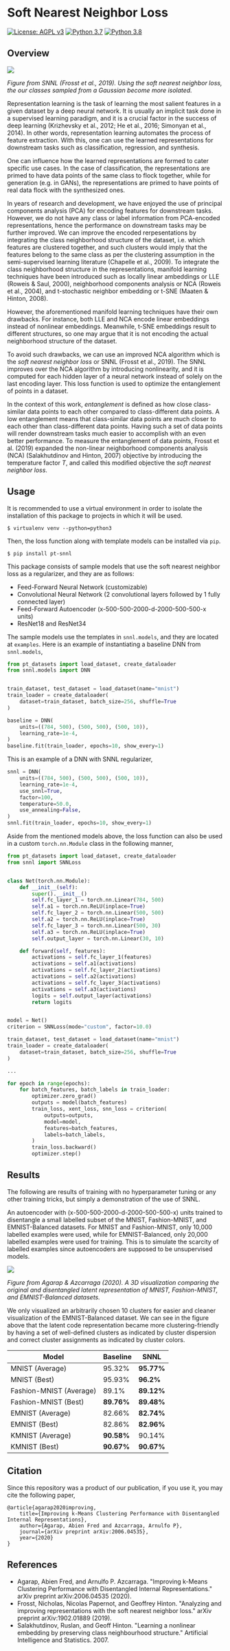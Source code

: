 # Soft Nearest Neighbor Loss

[![License: AGPL v3](https://img.shields.io/badge/License-AGPL%20v3-blue.svg)](https://www.gnu.org/licenses/agpl-3.0)
[![Python 3.7](https://img.shields.io/badge/python-3.7-blue.svg)](https://www.python.org/downloads/release/python-377/)
[![Python 3.8](https://img.shields.io/badge/python-3.8-blue.svg)](https://www.python.org/downloads/release/python-382/)

## Overview

![](assets/snnl.png)

_Figure from SNNL (Frosst et al., 2019). Using the soft nearest
neighbor loss, the our classes sampled from a Gaussian become more isolated._

Representation learning is the task of learning the most salient features in a
given dataset by a deep neural network. It is usually an implicit task done
in a supervised learning paradigm, and it is a crucial factor in the success of
deep learning (Krizhevsky et al., 2012; He et al., 2016; Simonyan et al., 2014).
In other words, representation learning automates the process of feature
extraction. With this, one can use the learned representations for downstream
tasks such as classification, regression, and synthesis.

One can influence how the learned representations are formed to cater specific
use cases. In the case of classification, the representations are primed to
have data points of the same class to flock together, while for generation
(e.g. in GANs), the representations are primed to have points of real data
flock with the synthesized ones.

In years of research and development, we have enjoyed the use of principal
components analysis (PCA) for encoding features for downstream tasks. However,
we do not have any class or label information from PCA-encoded representations,
hence the performance on downstream tasks may be further improved. We can
improve the encoded rerpesentations by integrating the class neighborhood
structure of the dataset, i.e. which features are clustered together, and such
clusters would imply that the features belong to the same class as per the
clustering assumption in the semi-supervised learning literature (Chapelle et
al., 2009). To integrate the class neighborhood structure in the
representations, manifold learning techniques have been introduced such as
locally linear ambeddings or LLE (Roweis & Saul, 2000), neighborhood components
analysis or NCA (Roweis et al., 2004), and t-stochastic neighbor embedding or
t-SNE (Maaten & Hinton, 2008).

However, the aforementioned manifold learning techniques have their own
drawbacks. For instance, both LLE and NCA encode linear embeddings instead of
nonlinear embeddings. Meanwhile, t-SNE embeddings result to different
structures, so one may argue that it is not encoding the actual neighborhood
structure of the dataset.

To avoid such drawbacks, we can use an improved NCA algorithm which is the
_soft nearest neighbor loss_ or SNNL (Frosst et al., 2019). The SNNL improves
over the NCA algorithm by introducing nonlinearity, and it is computed for each
hidden layer of a neural network instead of solely on the last encoding layer.
This loss function is used to optimize the entanglement of points in a dataset.

In the context of this work, _entanglement_ is defined as how close
class-similar data points to each other compared to class-different data points.
A low entanglement means that class-similar data points are much closer to each
other than class-different data points. Having such a set of data points will
render downstream tasks much easier to accomplish with an even better performance.
To measure the entanglement of data points, Frosst et al. (2019) expanded the
non-linear neighborhood components analysis (NCA) (Salakhutdinov and Hinton, 2007)
objective by introducing the temperature factor _T_, and called this modified
objective the _soft nearest neighbor loss_.

## Usage

It is recommended to use a virtual environment in order to isolate the
installation of this package to projects in which it will be used.

```shell script
$ virtualenv venv --python=python3
```

Then, the loss function along with template models can be installed via `pip`.

```shell script
$ pip install pt-snnl
```

This package consists of sample models that use the soft nearest neighbor loss
as a regularizer, and they are as follows:

- Feed-Forward Neural Network (customizable)
- Convolutional Neural Network (2 convolutional layers followed by 1 fully connected layer)
- Feed-Forward Autoencoder (x-500-500-2000-d-2000-500-500-x units)
- ResNet18 and ResNet34

The sample models use the templates in `snnl.models`, and they are located at
`examples`. Here is an example of instantiating a baseline DNN from `snnl.models`,

```python
from pt_datasets import load_dataset, create_dataloader
from snnl.models import DNN


train_dataset, test_dataset = load_dataset(name="mnist")
train_loader = create_dataloader(
    dataset=train_dataset, batch_size=256, shuffle=True
)

baseline = DNN(
    units=((784, 500), (500, 500), (500, 10)),
    learning_rate=1e-4,
)
baseline.fit(train_loader, epochs=10, show_every=1)
```

This is an example of a DNN with SNNL regularizer,

```python
snnl = DNN(
    units=((784, 500), (500, 500), (500, 10)),
    learning_rate=1e-4,
    use_snnl=True,
    factor=100,
    temperature=50.0,
    use_annealing=False,
)
snnl.fit(train_loader, epochs=10, show_every=1)
```

Aside from the mentioned models above, the loss function can also be used in a
custom `torch.nn.Module` class in the following manner,

```python
from pt_datasets import load_dataset, create_dataloader
from snnl import SNNLoss


class Net(torch.nn.Module):
    def __init__(self):
        super().__init__()
        self.fc_layer_1 = torch.nn.Linear(784, 500)
        self.a1 = torch.nn.ReLU(inplace=True)
        self.fc_layer_2 = torch.nn.Linear(500, 500)
        self.a2 = torch.nn.ReLU(inplace=True)
        self.fc_layer_3 = torch.nn.Linear(500, 30)
        self.a3 = torch.nn.ReLU(inplace=True)
        self.output_layer = torch.nn.Linear(30, 10)

    def forward(self, features):
        activations = self.fc_layer_1(features)
        activations = self.a1(activations)
        activations = self.fc_layer_2(activations)
        activations = self.a2(activations)
        activations = self.fc_layer_3(activations)
        activations = self.a3(activations)
        logits = self.output_layer(activations)
        return logits


model = Net()
criterion = SNNLoss(mode="custom", factor=10.0)

train_dataset, test_dataset = load_dataset(name="mnist")
train_loader = create_dataloader(
    dataset=train_dataset, batch_size=256, shuffle=True
)

...

for epoch in range(epochs):
    for batch_features, batch_labels in train_loader:
        optimizer.zero_grad()
        outputs = model(batch_features)
        train_loss, xent_loss, snn_loss = criterion(
            outputs=outputs,
            model=model,
            features=batch_features,
            labels=batch_labels,
        )
        train_loss.backward()
        optimizer.step()
```

## Results

The following are results of training with no hyperparameter tuning or any
other training tricks, but simply a demonstration of the use of SNNL.

An autoencoder with (x-500-500-2000-d-2000-500-500-x) units trained to
disentangle a small labelled subset of the MNIST, Fashion-MNIST, and
EMNIST-Balanced datasets. For MNIST and Fashion-MNIST, only 10,000 labelled
examples were used, while for EMNIST-Balanced, only 20,000 labelled examples
were used for training. This is to simulate the scarcity of labelled examples
since autoencoders are supposed to be unsupervised models.

![](assets/embedding.png)

_Figure from Agarap & Azcarraga (2020). A 3D visualization comparing the
original and disentangled latent representation of MNIST, Fashion-MNIST, and
EMNIST-Balanced datasets._

We only visualized an arbitrarily chosen 10 clusters for easier and cleaner
visualization of the EMNIST-Balanced dataset. We can see in the figure above
that the latent code representation became more clustering-friendly by having a
set of well-defined clusters as indicated by cluster dispersion and correct
cluster assignments as indicated by cluster colors.

| Model                   | Baseline   | SNNL       |
| ----------------------- | ---------- | ---------- |
| MNIST (Average)         | 95.32%     | **95.77%** |
| MNIST (Best)            | 95.93%     | **96.2%**  |
| Fashion-MNIST (Average) | 89.1%      | **89.12%** |
| Fashion-MNIST (Best)    | **89.76%** | **89.48%** |
| EMNIST (Average)        | 82.66%     | **82.74%** |
| EMNIST (Best)           | 82.86%     | **82.96%** |
| KMNIST (Average)        | **90.58%** | 90.14%     |
| KMNIST (Best)           | **90.67%** | **90.67%** |

## Citation

Since this repository was a product of our publication, if you use it, you may
cite the following paper,

```
@article{agarap2020improving,
    title={Improving k-Means Clustering Performance with Disentangled Internal Representations},
    author={Agarap, Abien Fred and Azcarraga, Arnulfo P},
    journal={arXiv preprint arXiv:2006.04535},
    year={2020}
}
```

## References

- Agarap, Abien Fred, and Arnulfo P. Azcarraga. "Improving k-Means Clustering
  Performance with Disentangled Internal Representations." arXiv preprint
  arXiv:2006.04535 (2020).
- Frosst, Nicholas, Nicolas Papernot, and Geoffrey Hinton. "Analyzing and improving representations with the soft nearest neighbor loss." arXiv preprint arXiv:1902.01889 (2019).
- Salakhutdinov, Ruslan, and Geoff Hinton. "Learning a nonlinear embedding by
  preserving class neighbourhood structure." Artificial Intelligence and
  Statistics. 2007.
